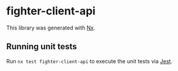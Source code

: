 # fighter-client-api

This library was generated with [Nx](https://nx.dev).

## Running unit tests

Run `nx test fighter-client-api` to execute the unit tests via [Jest](https://jestjs.io).
